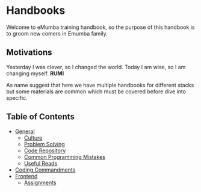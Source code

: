 # Handbooks

Welcome to eMumba training handbook, so the purpose of this handbook is to groom new comers in Emumba family.

## Motivations

Yesterday I was clever, so I changed the world. Today I am wise, so I am changing myself. **RUMI**

As name suggest that here we have multiple handbooks for different stacks but some materials are common which must be covered before dive into specific.

## Table of Contents

- [General](./General/README.md)
  - [Culture](./General/Culture.md)
  - [Problem Solving](./General/Problem%20Solving.md)
  - [Code Repository](./General/Code%20Repository.md)
  - [Common Programming Mistakes](./General/Common%20Programming%20Mistakes.md)
  - [Useful Reads](./General/Useful%20Reads.md)
- [Coding Commandments](./Coding%20Commandments/README.md)
- [Frontend](./Frontend/README.md)
  - [Assignments](./Frontend/Assignments/README.md)
